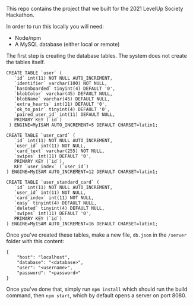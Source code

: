 This repo contains the project that we built for the 2021 LevelUp Society Hackathon.

In order to run this locally you will need:

* Node/npm
* A MySQL database (either local or remote)

The first step is creating the database tables. The system does not create the tables itself.

```
CREATE TABLE `user` (
   `id` int(11) NOT NULL AUTO_INCREMENT,
   `identifier` varchar(100) NOT NULL,
   `hasOnboarded` tinyint(4) DEFAULT '0',
   `blobColor` varchar(45) DEFAULT NULL,
   `blobName` varchar(45) DEFAULT NULL,
   `extra_hearts` int(11) DEFAULT '0',
   `ok_to_pair` tinyint(4) DEFAULT '0',
   `paired_user_id` int(11) DEFAULT NULL,
   PRIMARY KEY (`id`)
 ) ENGINE=MyISAM AUTO_INCREMENT=5 DEFAULT CHARSET=latin1;
```

```
CREATE TABLE `user_card` (
   `id` int(11) NOT NULL AUTO_INCREMENT,
   `user_id` int(11) NOT NULL,
   `card_text` varchar(255) NOT NULL,
   `swipes` int(11) DEFAULT '0',
   PRIMARY KEY (`id`),
   KEY `user_index` (`user_id`)
) ENGINE=MyISAM AUTO_INCREMENT=12 DEFAULT CHARSET=latin1;
```

```
CREATE TABLE `user_standard_card` (
   `id` int(11) NOT NULL AUTO_INCREMENT,
   `user_id` int(11) NOT NULL,
   `card_index` int(11) NOT NULL,
   `easy` tinyint(4) DEFAULT NULL,
   `deleted` tinyint(4) DEFAULT NULL,
   `swipes` int(11) DEFAULT '0',
   PRIMARY KEY (`id`)
) ENGINE=MyISAM AUTO_INCREMENT=16 DEFAULT CHARSET=latin1;
 ```

Once you've created these tables, make a new file, `db.json` in the `/server` folder with this content:

```
{
    "host": "localhost",
    "database": "<database>",
    "user": "<username>",
    "password": "<password>"
}
```

Once you've done that, simply run `npm install` which should run the build command, then `npm start`, which by default opens a server on port 8080.